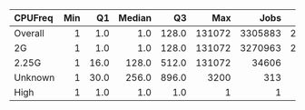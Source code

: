 | CPUFreq   |   Min |   Q1 |   Median |    Q3 |    Max |    Jobs |     Nodeh |   PercentUse |   Users |   Projects |
|:----------|------:|-----:|---------:|------:|-------:|--------:|----------:|-------------:|--------:|-----------:|
| Overall   |     1 |  1.0 |      1.0 | 128.0 | 131072 | 3305883 | 2636925.9 |        100.0 |     860 |        123 |
| 2G        |     1 |  1.0 |      1.0 | 128.0 | 131072 | 3270963 | 2014381.2 |         76.4 |     769 |        114 |
| 2.25G     |     1 | 16.0 |    128.0 | 512.0 | 131072 |   34606 |  614765.7 |         23.3 |     130 |         32 |
| Unknown   |     1 | 30.0 |    256.0 | 896.0 |   3200 |     313 |    7778.9 |          0.3 |      18 |         11 |
| High      |     1 |  1.0 |      1.0 |   1.0 |      1 |       1 |       0.0 |          0.0 |       1 |          1 |